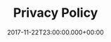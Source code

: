 ---
layout: blocks
title: Privacy Policy
date: 2017-11-22T23:00:00.000+00:00
page_sections:
      - template: 1-column-text
        block: one-column-1
        headline: Privacy Policy
        content: "This page is used to inform visitors regarding my policies with the collection, use, and disclosure of Personal Information if anyone decided to use my Service.<br>
If you choose to use my Service, then you agree to the collection and use of information in relation to this policy. The Personal Information that I collect is used for providing and improving the Service. I will not use or share your information with anyone except as described in this Privacy Policy.<br>
The terms used in this Privacy Policy have the same meanings as in our Terms and Conditions, which is accessible at applications unless otherwise defined in this Privacy Policy.<br>
<strong>Information Collection and Use</strong><br>
For a better experience, while using our Service, I may require you to provide us with certain personally identifiable information. The information that I request will be retained on your device and is not collected by me in any way.<br>
The app does use third party services that may collect information used to identify you.
Link to privacy policy of third party service providers used by the app: Google Play Services, AdMob, Google Analytics for Firebase, Firebase, Crashlytics, Facebook, Unity, AppLovin, Vungle, AdColony and Log Data.<br>
I want to inform you that whenever you use my Service, in a case of an error in the app I collect data and information (through third party products) on your phone called Log Data. This Log Data may include information such as your device Internet Protocol (“IP”) address, device name, operating system version, the configuration of the app when utilizing my Service, the time and date of your use of the Service, and other statistics.<br>
<strong>Cookies</strong><br>
Cookies are files with a small amount of data that are commonly used as anonymous unique identifiers. These are sent to your browser from the websites that you visit and are stored on your device's internal memory.<br>
This Service does not use these “cookies” explicitly. However, the app may use third party code and libraries that use “cookies” to collect information and improve their services. You have the option to either accept or refuse these cookies and know when a cookie is being sent to your device. If you choose to refuse our cookies, you may not be able to use some portions of this Service.<br>
<strong>Service Providers</strong><br>
I may employ third-party companies and individuals due to the following reasons: to facilitate our Service; to provide the Service on our behalf; to perform Service-related services; or to assist us in analyzing how our Service is used.<br>
I want to inform users of this Service that these third parties have access to your Personal Information. The reason is to perform the tasks assigned to them on our behalf. However, they are obligated not to disclose or use the information for any other purpose.
Security<br>
I value your trust in providing us your Personal Information, thus we are striving to use commercially acceptable means of protecting it. But remember that no method of transmission over the internet, or method of electronic storage is 100% secure and reliable, and I cannot guarantee its absolute security.<br>
<strong>Links to Other Sites</strong><br>
This Service may contain links to other sites. If you click on a third-party link, you will be directed to that site. Note that these external sites are not operated by me. Therefore, I strongly advise you to review the Privacy Policy of these websites. I have no control over and assume no responsibility for the content, privacy policies, or practices of any third-party sites or services.<br>
<strong>Children’s Privacy</strong><br>
These Services do not address anyone under the age of 13. I do not knowingly collect personally identifiable information from children under 13. In the case I discover that a child under 13 has provided me with personal information, I immediately delete this from our servers. If you are a parent or guardian and you are aware that your child has provided us with personal information, please contact me so that I will be able to do necessary actions.<br>
<strong>Changes to This Privacy Policy</strong><br>
I may update our Privacy Policy from time to time. Thus, you are advised to review this page periodically for any changes. I will notify you of any changes by posting the new Privacy Policy on this page.<br>
This policy is effective as of 2021-01-01<br>
<strong>Contact Us</strong><br>
If you have any questions or suggestions about my Privacy Policy, do not hesitate to contact me at contact@pocketsizedgames.net"
---